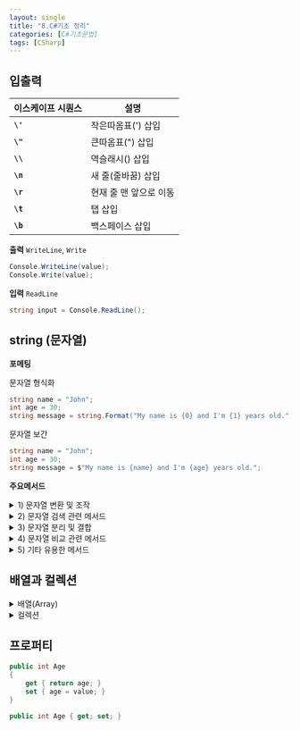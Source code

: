 ```yaml
---
layout: single
title: "8.C#기초 정리"
categories: [C#기초문법]
tags: [CSharp]
---
```


## 입출력

| **이스케이프 시퀀스** | **설명**               |
| --------------------- | ---------------------- |
| **`\'`**              | 작은따옴표(') 삽입     |
| **`\"`**              | 큰따옴표(") 삽입       |
| **`\\`**              | 역슬래시() 삽입        |
| **`\n`**              | 새 줄(줄바꿈) 삽입     |
| **`\r`**              | 현재 줄 맨 앞으로 이동 |
| **`\t`**              | 탭 삽입                |
| **`\b`**              | 백스페이스 삽입        |

**출력** `WriteLine`, `Write`

```csharp
Console.WriteLine(value);
Console.Write(value);
```

**입력** `ReadLine`

```csharp
string input = Console.ReadLine();
```

## string (문자열)

**포메팅**

문자열 형식화

```csharp
string name = "John";
int age = 30;
string message = string.Format("My name is {0} and I'm {1} years old.", name, age);
```

문자열 보간

```csharp
string name = "John";
int age = 30;
string message = $"My name is {name} and I'm {age} years old.";
```

**주요메서드**

<details>
<summary>1) 문자열 변환 및 조작</summary>
<div markdown = "1">

| 메서드                 | 설명                                  | 예제                                    |
| ---------------------- | ------------------------------------- | --------------------------------------- |
| `ToUpper()`            | 문자열을 모두 대문자로 변환           | `"hello".ToUpper()` → `"HELLO"`         |
| `ToLower()`            | 문자열을 모두 소문자로 변환           | `"HELLO".ToLower()` → `"hello"`         |
| `Trim()`               | 문자열 양 끝의 공백 제거              | `" hello ".Trim()` → `"hello"`          |
| `TrimStart()`          | 문자열 앞쪽 공백 제거                 | `" hello ".TrimStart()` → `"hello "`    |
| `TrimEnd()`            | 문자열 뒤쪽 공백 제거                 | `" hello ".TrimEnd()` → `" hello"`      |
| `Replace(old, new)`    | 특정 문자를 다른 문자로 치환          | `"apple".Replace("a", "A")` → `"Apple"` |
| `Insert(index, str)`   | 문자열의 지정 위치에 다른 문자열 삽입 | `"abc".Insert(1, "X")` → `"aXbc"`       |
| `Remove(index, len)`   | 지정한 인덱스부터 지정 길이만큼 삭제  | `"abcdef".Remove(2, 2)` → `"abef"`      |
| `PadLeft(totalWidth)`  | 왼쪽에 공백 추가 (전체 길이를 지정)   | `"123".PadLeft(5)` → `"  123"`          |
| `PadRight(totalWidth)` | 오른쪽에 공백 추가 (전체 길이를 지정) | `"123".PadRight(5)` → `"123  "`         |

</div>
</details>

<details>
<summary>2) 문자열 검색 관련 메서드</summary>
<div markdown = "1">

| 메서드                     | 설명                                             | 예제                                |
| -------------------------- | ------------------------------------------------ | ----------------------------------- |
| `Contains(value)`          | 특정 문자열이 포함되어 있는지 확인               | `"hello".Contains("ell")` → `true`  |
| `StartsWith(value)`        | 문자열이 특정 문자열로 시작하는지 확인           | `"hello".StartsWith("he")` → `true` |
| `EndsWith(value)`          | 문자열이 특정 문자열로 끝나는지 확인             | `"hello".EndsWith("lo")` → `true`   |
| `IndexOf(value)`           | 특정 문자의 첫 번째 인덱스 반환                  | `"hello".IndexOf('l')` → `2`        |
| `LastIndexOf(value)`       | 특정 문자의 마지막 인덱스 반환                   | `"hello".LastIndexOf('l')` → `3`    |
| `Substring(index, length)` | 지정한 인덱스와 길이에 해당하는 부분 문자열 반환 | `"hello".Substring(1, 3)` → `"ell"` |

</div>
</details>

<details>
<summary>3) 문자열 분리 및 결합</summary>
<div markdown = "1">

| 메서드                   | 설명                                          | 예제                                                  |
| ------------------------ | --------------------------------------------- | ----------------------------------------------------- |
| `Split(separator)`       | 문자열을 구분자를 기준으로 분리하여 배열 반환 | `"a,b,c".Split(',')` → `["a", "b", "c"]`              |
| `Join(separator, array)` | 배열의 요소를 특정 구분자로 연결              | `string.Join("-", new[] {"a", "b", "c"})` → `"a-b-c"` |

</div>
</details>

<details>
<summary>4) 문자열 비교 관련 메서드</summary>
<div markdown = "1">

| 메서드                | 설명                                 | 예제                                       |
| --------------------- | ------------------------------------ | ------------------------------------------ |
| `Equals(str)`         | 문자열이 같은지 비교 (대소문자 구분) | `"hello".Equals("Hello")` → `false`        |
| `Compare(str1, str2)` | 두 문자열을 비교 (정렬 순서로 비교)  | `string.Compare("apple", "banana")` → `-1` |

</div>
</details>

<details>
<summary>5) 기타 유용한 메서드</summary>
<div markdown = "1">

| 메서드                    | 설명                                               | 예제                                       |
| ------------------------- | -------------------------------------------------- | ------------------------------------------ |
| `IsNullOrEmpty(str)`      | 문자열이 `null`이거나 빈 문자열인지 확인           | `string.IsNullOrEmpty("")` → `true`        |
| `IsNullOrWhiteSpace(str)` | 문자열이 `null`이거나 공백으로만 이루어졌는지 확인 | `string.IsNullOrWhiteSpace("  ")` → `true` |
| `Length` (속성)           | 문자열의 길이를 반환                               | `"hello".Length` → `5`                     |

</div>
</details>

## 배열과 컬렉션

<details>
<summary>배열(Array)</summary>
<div markdown = "1">

```csharp
// 배열 선언
데이터_유형[] 배열_이름;

// 배열 초기화
배열*이름 = new 데이터*유형[크기];

// 배열을 한 줄로 선언 및 초기화
데이터*유형[] 배열*이름 = new 데이터\_유형[크기];

// 배열 요소에 접근
배열*이름[인덱스] = 값;
값 = 배열*이름[인덱스];

```

```csharp
// 2차원 배열의 선언과 초기화
// 2차원 배열의 선언과 초기화
int[,] array3 = new int[2, 3];  // 2행 3열의 int형 2차원 배열 선언

// 다차원 배열 초기화
array3[0, 0] = 1;
array3[0, 1] = 2;
array3[0, 2] = 3;
array3[1, 0] = 4;
array3[1, 1] = 5;
array3[1, 2] = 6;

// 선언과 함께 초기화
int[,] array2D = new int[3, 4] { { 1, 2, 3, 4 }, { 5, 6, 7, 8 }, { 9, 10, 11, 12 } };
```

</div>
</details>

<details>
<summary>컬렉션</summary>
<div markdown = "1">

1. list

> List는 가변적인 크기를 갖는 배열

```csharp
List<int> numbers = new List<int>(); // 빈 리스트 생성
numbers.Add(2); // 리스트에 데이터 추가
numbers.Remove(2); // 리스트에서 데이터 삭제
```

2. Dictionary

> 딕셔너리(Dictionary)는 키와 값으로 구성된 데이터를 저장(중복된 키값X)

```csharp
using System.Collections.Generic;

Dictionary<string, int> scores = new Dictionary<string, int>(); // 빈 딕셔너리 생성
scores.Add("Bob", 80);
scores.Remove("Bob"); // 딕셔너리에서 데이터 삭제
```

3. Stack

> Stack은 후입선출(LIFO) 구조를 가진 자료 구조

```csharp
Stack<int> stack1 = new Stack<int>();  // int형 Stack 선언
stack1.Push(1); // Stack에 요소 추가
int value = stack1.Pop(); // Stack에서 요소 가져오기, 가져온후 스택에서 삭제
```

3. Queue

> Queue는 선입선출(FIFO) 구조를 가진 자료 구조

```csharp
Queue<int> queue1 = new Queue<int>(); // int형 Queue 선언
queue1.Enqueue(1);// Queue에 요소 추가
int value = queue1.Dequeue(); // Queue에서 요소 가져오기
```

4. HashSet

> HashSet은 중복되지 않은 요소들로 이루어진 집합

```csharp
HashSet<int> set1 = new HashSet<int>();  // int형 HashSet 선언
set1.Add(1);// HashSet에 요소 추가
set1.Add(1);// 중복 무시
set1.Remove(1);// HashSet에 요소 삭제
```

</div>
</details>

## 프로퍼티

```csharp
public int Age
{
    get { return age; }
    set { age = value; }
}
```

```csharp
public int Age { get; set; }
```
